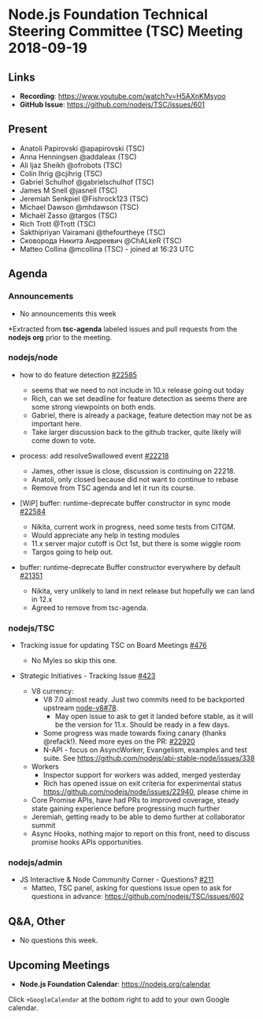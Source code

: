 # Node.js Foundation Technical Steering Committee (TSC) Meeting 2018-09-19

## Links

* **Recording**:  https://www.youtube.com/watch?v=H5AXnKMsyoo
* **GitHub Issue**: https://github.com/nodejs/TSC/issues/601

## Present

* Anatoli Papirovski @apapirovski (TSC)
* Anna Henningsen @addaleax (TSC)
* Ali Ijaz Sheikh @ofrobots (TSC)
* Colin Ihrig @cjihrig (TSC)
* Gabriel Schulhof @gabrielschulhof (TSC)
* James M Snell @jasnell (TSC)
* Jeremiah Senkpiel @Fishrock123 (TSC)
* Michael Dawson @mhdawson (TSC)
* Michaël Zasso @targos (TSC)
* Rich Trott @Trott (TSC)
* Sakthipriyan Vairamani @thefourtheye (TSC)
* Сковорода Никита Андреевич @ChALkeR (TSC)
* Matteo Collina @mcollina (TSC) - joined at 16:23 UTC

## Agenda

### Announcements

* No announcements this week
 
*Extracted from **tsc-agenda** labeled issues and pull requests from the **nodejs org** prior to the meeting.

### nodejs/node

* how to do feature detection [#22585](https://github.com/nodejs/node/issues/22585)
  * seems that we need to not include in 10.x release going out today
  * Rich, can we set deadline for feature detection as seems there are some strong
    viewpoints on both ends.
  * Gabriel, there is already a package, feature detection may not be as important here.
  * Take larger discussion back to the github tracker, quite likely will come down to vote.

* process: add resolveSwallowed event [#22218](https://github.com/nodejs/node/pull/22218)
   * James, other issue is close, discussion is continuing on 22218.  
   * Anatoli, only closed because did not want to continue to rebase
   * Remove from TSC agenda and let it run its course.

* \[WiP\] buffer: runtime-deprecate buffer constructor in sync mode [#22584](https://github.com/nodejs/node/pull/22584)
  * Nikita, current work in progress, need some tests from CITGM.
  * Would appreciate any help in testing modules
  * 11.x server major cutoff is Oct 1st, but there is some wiggle room
  * Targos going to help out.

* buffer: runtime-deprecate Buffer constructor everywhere by default [#21351](https://github.com/nodejs/node/pull/21351)
  * Nikita, very unlikely to land in next release but hopefully we can land in 12.x
  * Agreed to remove from tsc-agenda.

### nodejs/TSC

* Tracking issue for updating TSC on Board Meetings [#476](https://github.com/nodejs/TSC/issues/476)
  * No Myles so skip this one.

* Strategic Initiatives - Tracking Issue [#423](https://github.com/nodejs/TSC/issues/423)
  * V8 currency:
    * V8 7.0 almost ready. Just two commits need to be backported upstream
       [node-v8#78](https://github.com/nodejs/node-v8/issues/78).
      * May open issue to ask to get it landed before stable, as it will be the version for
        11.x.  Should be ready in a few days.
    * Some progress was made towards fixing canary (thanks @refack!). 
      Need more eyes on the PR: [#22920](https://github.com/nodejs/node/pull/22920)
    * N-API - focus on AsyncWorker, Evangelism, examples and test suite. See
    https://github.com/nodejs/abi-stable-node/issues/338
  * Workers
    * Inspector support for workers was added, merged yesterday
    * Rich has opened issue on exit criteria for experimental status 
      https://github.com/nodejs/node/issues/22940, please chime in
  * Core Promise APIs, have had PRs to improved coverage, 
    steady state gaining experience before progressing much further
  * Jeremiah, getting ready to be able to demo further at collaborator summit
  * Async Hooks, nothing major to report on this front, need to discuss promise
    hooks APIs opportunities.

### nodejs/admin

* JS Interactive & Node Community Corner - Questions? [#211](https://github.com/nodejs/admin/issues/211)
  * Matteo, TSC panel, asking for questions issue open to ask for questions in advance:
    https://github.com/nodejs/TSC/issues/602

## Q&A, Other

* No questions this week.

## Upcoming Meetings

* **Node.js Foundation Calendar**: https://nodejs.org/calendar

Click `+GoogleCalendar` at the bottom right to add to your own Google calendar.

